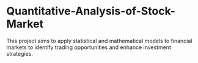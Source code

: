 # Quantitative-Analysis-of-Stock-Market
This project aims to apply statistical and mathematical models to financial markets to identify trading opportunities and enhance investment strategies.
